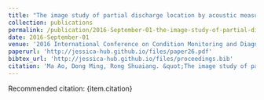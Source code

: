 ```yaml
---
title: "The image study of partial discharge location by acoustic measurement"
collection: publications
permalink: /publication/2016-September-01-the-image-study-of-partial-discharge-location-by-acoustic-measurement
date: 2016-September-01
venue: '2016 International Conference on Condition Monitoring and Diagnosis (CMD)'
paperurl: 'http://jessica-hub.github.io/files/paper26.pdf'
bibtex_url: 'http://jessica-hub.github.io/files/proceedings.bib'
citation: 'Ma Ao, Dong Ming, Rong Shuaiang. &quot;The image study of partial discharge location by acoustic measurement.&quot; <i>2016 International Conference on Condition Monitoring and Diagnosis (CMD)</i>, pp. 733–736, 2016.'
---
```


Recommended citation: {item.citation}
